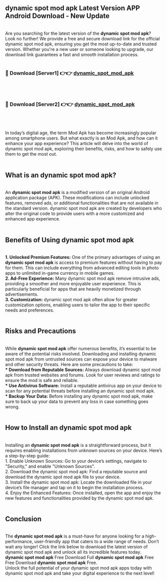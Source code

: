## dynamic spot mod apk Latest Version APP Android Download - New Update
<br>
Are you searching for the latest version of the <strong>dynamic spot mod apk</strong>? Look no further! We provide a free and secure download link for the official dynamic spot mod apk, ensuring you get the most up-to-date and trusted version. Whether you're a new user or someone looking to upgrade, our download link guarantees a fast and smooth installation process.
<br>
<br>
<h3>🔴 Download [Server1] 👉👉 <a href="https://modyolo.store/dynamic+spot+mod+apk">dynamic_spot_mod_apk</a></h3><br>
<br>
<h3>🔴 Download [Server2] 👉👉 <a href="https://modyolo.store/dynamic+spot+mod+apk">dynamic_spot_mod_apk</a></h3><br>
<br>
<br>
In today’s digital age, the term Mod Apk has become increasingly popular among smartphone users. But what exactly is an Mod Apk, and how can it enhance your app experience? This article will delve into the world of dynamic spot mod apk, exploring their benefits, risks, and how to safely use them to get the most out.
<br>
<br>
<h2>What is an dynamic spot mod apk?</h2>
<br>
An <strong>dynamic spot mod apk</strong> is a modified version of an original Android application package (APK). These modifications can include unlocked features, removed ads, or additional functionalities that are not available in the standard version. dynamic spot mod apk are created by developers who alter the original code to provide users with a more customized and enhanced app experience.
<br>
<br>
<h2>Benefits of Using dynamic spot mod apk</h2>
<br>
<strong> 1. Unlocked Premium Features:</strong> One of the primary advantages of using an <strong>dynamic spot mod apk</strong> is access to premium features without having to pay for them. This can include everything from advanced editing tools in photo apps to unlimited in-game currency in mobile games.
<br>
<strong> 2. Ad-Free Experience:</strong> Many dynamic spot mod apk remove intrusive ads, providing a smoother and more enjoyable user experience. This is particularly beneficial for apps that are heavily monetized through advertisements.
<br>
<strong> 3. Customization:</strong> dynamic spot mod apk often allow for greater customization options, enabling users to tailor the app to their specific needs and preferences.
<br>
<br>
<h2>Risks and Precautions</h2>
<br>
While <strong>dynamic spot mod apk</strong> offer numerous benefits, it’s essential to be aware of the potential risks involved. Downloading and installing dynamic spot mod apk from untrusted sources can expose your device to malware and other security threats. Here are some precautions to take:
<br>
<strong> * Download from Reputable Sources:</strong> Always download dynamic spot mod apk from trusted websites and forums. Look for user reviews and ratings to ensure the mod is safe and reliable.
<br>
<strong> * Use Antivirus Software:</strong> Install a reputable antivirus app on your device to scan for any potential threats before installing an dynamic spot mod apk.
<br>
<strong> * Backup Your Data:</strong> Before installing any dynamic spot mod apk, make sure to back up your data to prevent any loss in case something goes wrong.
<br>
<br>
<h2>How to Install an dynamic spot mod apk</h2>
<br>
Installing an <strong>dynamic spot mod apk</strong> is a straightforward process, but it requires enabling installations from unknown sources on your device. Here’s a step-by-step guide:
<br>
 1. Enable Unknown Sources: Go to your device’s settings, navigate to "Security," and enable "Unknown Sources".
<br>
 2. Download the dynamic spot mod apk: Find a reputable source and download the dynamic spot mod apk file to your device.
<br>
 3. Install the dynamic spot mod apk: Locate the downloaded file in your device’s file manager and tap on it to begin the installation process.
<br>
 4. Enjoy the Enhanced Features: Once installed, open the app and enjoy the new features and functionalities provided by the dynamic spot mod apk.
<br>
<br>
<h2><strong>Conclusion</strong></h2>
<br>
The <strong>dynamic spot mod apk</strong> is a must-have for anyone looking for a high-performance, user-friendly app that caters to a wide range of needs. Don’t wait any longer! Click the link below to download the latest version of dynamic spot mod apk and unlock all its incredible features today.
<br>
<strong>dynamic spot mod apk</strong> Free Download Full <strong>dynamic spot mod apk</strong> Free Free Download <strong>dynamic spot mod apk</strong> Free.
<br>
Unlock the full potential of your dynamic spot mod apk apps today with dynamic spot mod apk and take your digital experience to the next level!